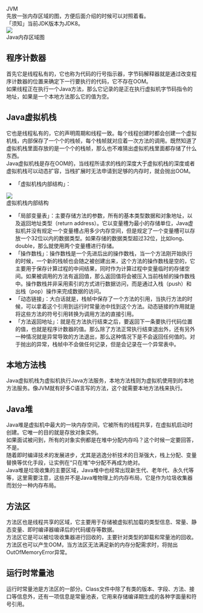JVM<br />先放一张内存区域的图，方便后面介绍的时候可以对照着看。<br />「须知」当前JDK版本为JDK8。<br />![](https://cdn.nlark.com/yuque/0/2021/png/396745/1622956039381-17d2eb3b-fca0-4b8a-a7bd-a63938a96952.png#clientId=ubfacbd30-d658-4&from=paste&id=u5bc40528&originHeight=392&originWidth=668&originalType=url&ratio=3&status=done&style=shadow&taskId=uad85311f-f1b7-4576-93b1-57a279fa29b)<br />Java内存区域图
<a name="BRa0r"></a>
## 程序计数器
首先它是线程私有的，它也称为代码的行号指示器，字节码解释器就是通过改变程序计数器的位置来确定下一行要执行的代码，它不存在OOM。<br />如果线程正在执行一个Java方法，那么它记录的是正在执行虚拟机字节码指令的地址，如果是一个本地方法那么它的值为空。
<a name="ubqVn"></a>
## Java虚拟机栈
它也是线程私有的，它的声明周期和线程一致。每个线程创建时都会创建一个虚拟机栈，内部保存了一个个的栈帧，每个栈帧就对应着一次方法的调用。既然知道了虚拟机栈里面存放的是一个个的栈帧，那么也不难猜出虚拟机栈里面都存储了什么东西。<br />Java虚拟机栈是存在OOM的，当线程所请求的栈的深度大于虚拟机栈的深度或者虚拟机栈可以动态扩容，当栈扩展时无法申请到足够的内存时，就会抛出OOM。

- 「虚拟机栈内部结构」：

![](https://cdn.nlark.com/yuque/0/2021/png/396745/1622956039395-a82597c2-1b18-4f07-a54d-aa248ae67644.png#clientId=ubfacbd30-d658-4&from=paste&id=ud5e447af&originHeight=454&originWidth=455&originalType=url&ratio=3&status=done&style=shadow&taskId=u1cedca5a-3e32-4d1f-9ff8-7658d1b2e57)<br />虚拟机栈内部结构

- 「局部变量表」：主要存储方法的参数，所有的基本类型数据和对象地址，以及返回地址类型（return address）。它以变量槽为最小的存储单位，Java虚拟机并没有规定一个变量槽占用多少内存空间，但是规定了一个变量槽可以存放一个32位以内的数据类型。如果存储的数据类型超过32位，比如long、double，那么就使用两个变量槽进行存储。
- 「操作数栈」：操作数栈是一个先进后出的操作数栈，当一个方法刚开始执行的时候，一个新的栈帧也会随之被创建出来，这个方法的操作数栈是空的，它主要用于保存计算过程的中间结果，同时作为计算过程中变量临时的存储空间。如果被调用的方法有返回值，那么返回值将会被压入当前栈帧的操作数栈中。操作数栈并非采用索引的方式进行数据访问，而是通过入栈（push）和出栈（pop）操作来完成数据的访问。
- 「动态链接」：大白话就是，栈帧中保存了一个方法的引用，当执行方法的时候，可以拿着这个引用到运行时常量池中找到这个方法。动态链接的作用就是将这些方法的符号引用转换为调用方法的直接引用。
- 「方法返回地址」：就是在方法执行结束之后，要返回下一条要执行代码位置的值，也就是程序计数器的值。那么除了方法正常执行结束退出外，还有另外一种情况就是异常导致的方法退出，那么这种情况下是不会返回任何值的。对于抛出的异常，栈帧中不会做任何记录，但是会记录在一个异常表中。
<a name="L6lqy"></a>
## 本地方法栈
Java虚拟机栈为虚拟机执行Java方法服务，本地方法栈则为虚拟机使用到的本地方法服务。像JVM就有好多C语言写的方法，这个就需要本地方法栈来执行。
<a name="qJExy"></a>
## Java堆
Java堆是虚拟机中最大的一块内存空间，它被所有的线程共享，在虚拟机启动时创建。它唯一的目的就是存放对象实例。<br />如果面试被问到，所有的对象实例都是在堆中分配内存吗？这个时候一定要回答，不是。<br />随着即时编译技术的发展进步，尤其是逃逸分析技术的日渐强大，栈上分配、变量替换等优化手段，让实例在“只在堆”中分配不再成为绝对。<br />Java堆是垃圾收集的主要区域，Java堆中也经常出现新生代、老年代、永久代等等，这里需要注意，这些并不是Java堆物理上的内存布局，它是作为垃圾收集器而划分一种内存布局。
<a name="Lc8iH"></a>
## 方法区
方法区也是线程共享的区域，它主要用于存储被虚拟机加载的类型信息、常量、静态变量、即时编译器编译后的代码缓存等数据。<br />方法区它是可以被垃圾收集器进行回收的，主要针对类型的卸载和常量池的回收。<br />方法区也可以产生OOM，当方法区无法满足新的内存分配需求时，将抛出OutOfMemoryError异常。
<a name="iadd2"></a>
## 运行时常量池
运行时常量池是方法区的一部分。Class文件中除了有类的版本、字段、方法、接口等信息外，还有一项信息是常量池表，它用来存储编译期生成的各种字面量和符号引用。
